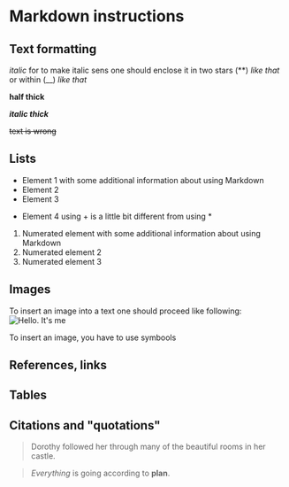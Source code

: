 # Markdown instructions

## Text formatting

*italic* for to make italic sens one should enclose it in two stars (**) *like that* or within (__) _like that_ 


**half thick**

__*italic thick*__

~~text is wrong~~

## Lists

* Element 1 with some additional information about using Markdown
* Element 2
* Element 3
+ Element 4 using + is a little bit different from using *

1. Numerated element with some additional information about using Markdown
2. Numerated element 2
3. Numerated element 3

## Images

To insert an image into a text one should proceed like following:
![Hello. It's me](yava.jpg)

To insert an image, you have to use symbools ![]()

## References, links

## Tables

## Citations and "quotations"

> Dorothy followed her through many of the beautiful rooms in her castle.

>  *Everything* is going according to **plan**.